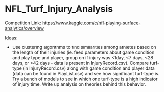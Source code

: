 # NFL_Turf_Injury_Analysis
Competition Link: https://www.kaggle.com/c/nfl-playing-surface-analytics/overview

Ideas:
  - Use clustering algorithms to find similarities among athletes based on the length of their injuries (ie. feed parameters about game condition and play type and player, group on if injury was <1day, <7 days, <28 days, or <42 days - data is present in InjuryRecord.csv). Compare turf-type (in InjuryRecord.csv) along with game condition and player data (data can be found in PlayList.csv) and see how significant turf-type is. Try a bunch of models to see in which one turf-type is a high indicator of injury time. Write up analysis on theories behind this behavior.
